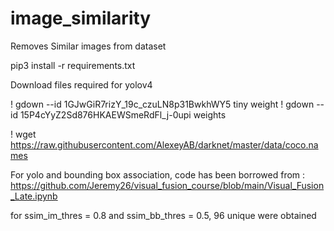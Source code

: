 # image_similarity
Removes Similar images from dataset

pip3 install -r requirements.txt

Download files required for yolov4

! gdown --id 1GJwGiR7rizY_19c_czuLN8p31BwkhWY5  tiny weight
! gdown --id 15P4cYyZ2Sd876HKAEWSmeRdFl_j-0upi  weights

! wget https://raw.githubusercontent.com/AlexeyAB/darknet/master/data/coco.names


For yolo and bounding box association, code has been borrowed from : 
https://github.com/Jeremy26/visual_fusion_course/blob/main/Visual_Fusion_Late.ipynb



for ssim_im_thres = 0.8 and ssim_bb_thres = 0.5, 96 unique were obtained

